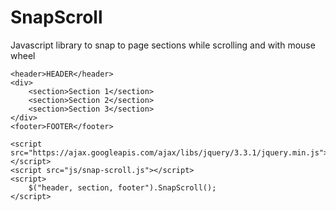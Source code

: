 # SnapScroll
Javascript library to snap to page sections while scrolling and with mouse wheel

```
<header>HEADER</header>
<div>
	<section>Section 1</section>
	<section>Section 2</section>
	<section>Section 3</section>
</div>
<footer>FOOTER</footer>

<script src="https://ajax.googleapis.com/ajax/libs/jquery/3.3.1/jquery.min.js"></script>
<script src="js/snap-scroll.js"></script>
<script>
	$("header, section, footer").SnapScroll();
</script>
```